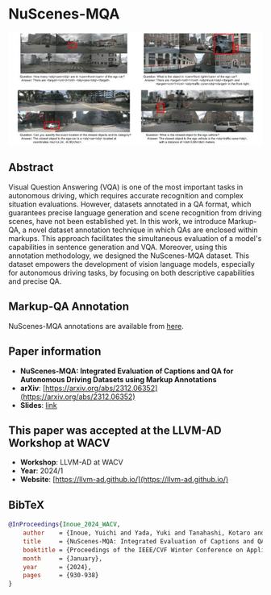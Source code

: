 # NuScenes-MQA

![Sample Annotations](./src/sample_annotations.jpg)

## Abstract
Visual Question Answering (VQA) is one of the most important tasks in autonomous driving, which requires accurate recognition and complex situation evaluations. However, datasets annotated in a QA format, which guarantees precise language generation and scene recognition from driving scenes, have not been established yet. In this work, we introduce Markup-QA, a novel dataset annotation technique in which QAs are enclosed within markups. This approach facilitates the simultaneous evaluation of a model's capabilities in sentence generation and VQA. Moreover, using this annotation methodology, we designed the NuScenes-MQA dataset. This dataset empowers the development of vision language models, especially for autonomous driving tasks, by focusing on both descriptive capabilities and precise QA.

## Markup-QA Annotation

NuScenes-MQA annotations are available from [here](https://drive.google.com/drive/u/0/folders/1PQy0qhTtbdueIVlVnn4jC6xvANZUynRZ).

## Paper information
- **NuScenes-MQA: Integrated Evaluation of Captions and QA for Autonomous Driving Datasets using Markup Annotations**
- **arXiv**: [https://arxiv.org/abs/2312.06352](https://arxiv.org/abs/2312.06352)
- **Slides**: [link](https://docs.google.com/presentation/d/1mUtU9S7VVBmDy7nZo_PzmuVxSpeQracD9x_1B2zc-2g/edit#slide=id.g2a7ef2f5709_0_226)

## This paper was accepted at the LLVM-AD Workshop at WACV
- **Workshop**: LLVM-AD at WACV
- **Year**: 2024/1
- **Website**: [https://llvm-ad.github.io/](https://llvm-ad.github.io/)


## BibTeX
```bibtex
@InProceedings{Inoue_2024_WACV,
    author    = {Inoue, Yuichi and Yada, Yuki and Tanahashi, Kotaro and Yamaguchi, Yu},
    title     = {NuScenes-MQA: Integrated Evaluation of Captions and QA for Autonomous Driving Datasets Using Markup Annotations},
    booktitle = {Proceedings of the IEEE/CVF Winter Conference on Applications of Computer Vision (WACV) Workshops},
    month     = {January},
    year      = {2024},
    pages     = {930-938}
}
```
